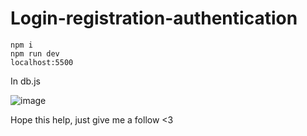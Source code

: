 # Login-registration-authentication

```
npm i
npm run dev
localhost:5500
```

In db.js

![image](https://github.com/K-izme/Login-registration-authentication/assets/91515708/57b2d8a8-4fb7-4656-a5d8-40719b4c35a2)

Hope this help, just give me a follow <3 
